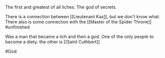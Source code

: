 The first and greatest of all liches.  The god of secrets.  

There is a connection between [[Lieutenant Kas]], but we don't know what.  There also is some connection with the [[Master of the Spider Throne]] #unfinished 

Was a man that became a lich and then a god.  One of the only people to become a diety.  the other is [[Saint Cuthbert]]

#God